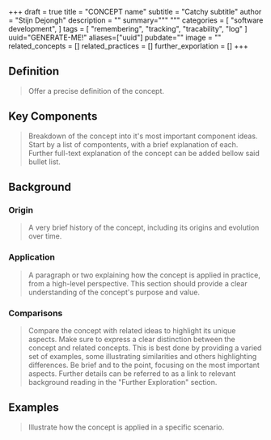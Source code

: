 +++
draft = true
title = "CONCEPT name"
subtitle = "Catchy subtitle"
author = "Stijn Dejongh"
description = ""
summary="""
"""
categories = [
    "software development",
]
tags = [
    "remembering", "tracking", "tracability", "log"
]
uuid="GENERATE-ME!"
aliases=["uuid"]
pubdate=""
image = ""
related_concepts = []
related_practices = []
further_exporlation = []
+++

## Definition

> Offer a precise definition of the concept.

## Key Components

> Breakdown of the concept into it's most important component ideas.
> Start by a list of compontents, with a brief explanation of each.
> Further full-text explanation of the concept can be added bellow said bullet list.

## Background

### Origin

> A very brief history of the concept, including its origins and evolution over time.

### Application

> A paragraph or two explaining how the concept is applied in practice, from a high-level perspective.
> This section should provide a clear understanding of the concept's purpose and value.

### Comparisons

> Compare the concept with related ideas to highlight its unique aspects.
> Make sure to express a clear distinction between the concept and related concepts. This is best done by providing a varied set of examples,
> some illustrating similarities and others highlighting differences.
> Be brief and to the point, focusing on the most important aspects. Further details can be referred to as a link to relevant background reading in
> the "Further Exploration" section.

## Examples
> Illustrate how the concept is applied in a specific scenario.



